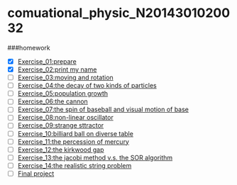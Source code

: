 # comuational_physic_N2014301020032
###homework
- [x] [Exercise_01:prepare]()  
- [x] [Exercise_02:print my name](https://github.com/sleepingwaker/comuational_physic_N2014301020032/blob/master/untitled2.py)  
- [ ] [Exercise_03:moving and rotation]()  
- [ ] [Exercise_04:the decay of two kinds of particles]()
- [ ] [Exercise_05:population growth]()
- [ ] [Exercise_06:the cannon]()
- [ ] [Exercise_07:the spin of baseball and visual motion of base]()
- [ ] [Exercise_08:non-linear oscillator]()
- [ ] [Exercise_09:strange sttractor]()
- [ ] [Exercise_10:billiard ball on diverse table]()
- [ ] [Exercise_11:the percession of mercury]()
- [ ] [Exercise_12:the kirkwood gap]()
- [ ] [Exercise_13:the jacobi method v.s. the SOR algorithm ]()
- [ ] [Exercise_14:the realistic string problem]()
- [ ] [Final project]()
